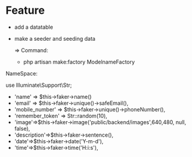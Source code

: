 # Feature
* add a datatable
* make a seeder and seeding data

  => Command:
  * php artisan make:factory ModelnameFactory

NameSpace:

use Illuminate\Support\Str;

* 'name' => $this->faker->name()
* 'email' => $this->faker->unique()->safeEmail(),
* 'mobile_number' => $this->faker->unique()->phoneNumber(),
* 'remember_token' => Str::random(10),
* 'image'=>$this->faker->image('public/backend/images',640,480, null, false),
* 'description'=>$this->faker->sentence(),
* 'date'=>$this->faker->date('Y-m-d'),
* 'time'=>$this->faker->time('H:i:s'),
  

